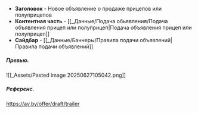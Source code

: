 - **Заголовок** - Новое объявление о продаже прицепов или полуприцепов
- **Контентная часть** - [[_Данные/Подача обьявления/Подача объявления прицеп или полуприцеп|Подача объявления прицеп или полуприцеп]]
- **Сайдбар** - [[_Данные/Баннеры/Правила подачи объявлений|Правила подачи объявлений]]

##### Превью.
![[_Assets/Pasted image 20250627105042.png]]

##### Референс.
https://av.by/offer/draft/trailer
